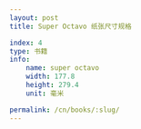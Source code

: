 ```yaml
---
layout: post
title: Super Octavo 纸张尺寸规格

index: 4
type: 书籍
info:
    name: super octavo
    width: 177.8
    height: 279.4
    unit: 毫米

permalink: /cn/books/:slug/
---
```



